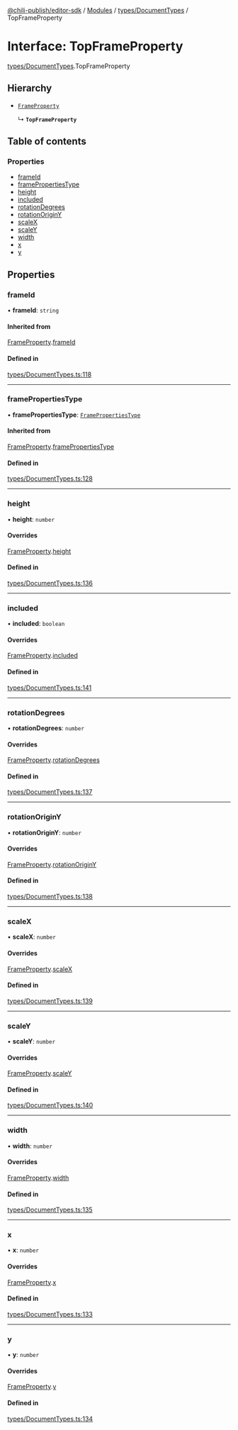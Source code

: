 [@chili-publish/editor-sdk](../README.md) / [Modules](../modules.md) / [types/DocumentTypes](../modules/types_DocumentTypes.md) / TopFrameProperty

# Interface: TopFrameProperty

[types/DocumentTypes](../modules/types_DocumentTypes.md).TopFrameProperty

## Hierarchy

- [`FrameProperty`](types_DocumentTypes.FrameProperty.md)

  ↳ **`TopFrameProperty`**

## Table of contents

### Properties

- [frameId](types_DocumentTypes.TopFrameProperty.md#frameid)
- [framePropertiesType](types_DocumentTypes.TopFrameProperty.md#framepropertiestype)
- [height](types_DocumentTypes.TopFrameProperty.md#height)
- [included](types_DocumentTypes.TopFrameProperty.md#included)
- [rotationDegrees](types_DocumentTypes.TopFrameProperty.md#rotationdegrees)
- [rotationOriginY](types_DocumentTypes.TopFrameProperty.md#rotationoriginy)
- [scaleX](types_DocumentTypes.TopFrameProperty.md#scalex)
- [scaleY](types_DocumentTypes.TopFrameProperty.md#scaley)
- [width](types_DocumentTypes.TopFrameProperty.md#width)
- [x](types_DocumentTypes.TopFrameProperty.md#x)
- [y](types_DocumentTypes.TopFrameProperty.md#y)

## Properties

### frameId

• **frameId**: `string`

#### Inherited from

[FrameProperty](types_DocumentTypes.FrameProperty.md).[frameId](types_DocumentTypes.FrameProperty.md#frameid)

#### Defined in

[types/DocumentTypes.ts:118](https://github.com/chili-publish/editor-sdk/blob/bc89ed1/types/DocumentTypes.ts#L118)

___

### framePropertiesType

• **framePropertiesType**: [`FramePropertiesType`](../enums/types_DocumentTypes.FramePropertiesType.md)

#### Inherited from

[FrameProperty](types_DocumentTypes.FrameProperty.md).[framePropertiesType](types_DocumentTypes.FrameProperty.md#framepropertiestype)

#### Defined in

[types/DocumentTypes.ts:128](https://github.com/chili-publish/editor-sdk/blob/bc89ed1/types/DocumentTypes.ts#L128)

___

### height

• **height**: `number`

#### Overrides

[FrameProperty](types_DocumentTypes.FrameProperty.md).[height](types_DocumentTypes.FrameProperty.md#height)

#### Defined in

[types/DocumentTypes.ts:136](https://github.com/chili-publish/editor-sdk/blob/bc89ed1/types/DocumentTypes.ts#L136)

___

### included

• **included**: `boolean`

#### Overrides

[FrameProperty](types_DocumentTypes.FrameProperty.md).[included](types_DocumentTypes.FrameProperty.md#included)

#### Defined in

[types/DocumentTypes.ts:141](https://github.com/chili-publish/editor-sdk/blob/bc89ed1/types/DocumentTypes.ts#L141)

___

### rotationDegrees

• **rotationDegrees**: `number`

#### Overrides

[FrameProperty](types_DocumentTypes.FrameProperty.md).[rotationDegrees](types_DocumentTypes.FrameProperty.md#rotationdegrees)

#### Defined in

[types/DocumentTypes.ts:137](https://github.com/chili-publish/editor-sdk/blob/bc89ed1/types/DocumentTypes.ts#L137)

___

### rotationOriginY

• **rotationOriginY**: `number`

#### Overrides

[FrameProperty](types_DocumentTypes.FrameProperty.md).[rotationOriginY](types_DocumentTypes.FrameProperty.md#rotationoriginy)

#### Defined in

[types/DocumentTypes.ts:138](https://github.com/chili-publish/editor-sdk/blob/bc89ed1/types/DocumentTypes.ts#L138)

___

### scaleX

• **scaleX**: `number`

#### Overrides

[FrameProperty](types_DocumentTypes.FrameProperty.md).[scaleX](types_DocumentTypes.FrameProperty.md#scalex)

#### Defined in

[types/DocumentTypes.ts:139](https://github.com/chili-publish/editor-sdk/blob/bc89ed1/types/DocumentTypes.ts#L139)

___

### scaleY

• **scaleY**: `number`

#### Overrides

[FrameProperty](types_DocumentTypes.FrameProperty.md).[scaleY](types_DocumentTypes.FrameProperty.md#scaley)

#### Defined in

[types/DocumentTypes.ts:140](https://github.com/chili-publish/editor-sdk/blob/bc89ed1/types/DocumentTypes.ts#L140)

___

### width

• **width**: `number`

#### Overrides

[FrameProperty](types_DocumentTypes.FrameProperty.md).[width](types_DocumentTypes.FrameProperty.md#width)

#### Defined in

[types/DocumentTypes.ts:135](https://github.com/chili-publish/editor-sdk/blob/bc89ed1/types/DocumentTypes.ts#L135)

___

### x

• **x**: `number`

#### Overrides

[FrameProperty](types_DocumentTypes.FrameProperty.md).[x](types_DocumentTypes.FrameProperty.md#x)

#### Defined in

[types/DocumentTypes.ts:133](https://github.com/chili-publish/editor-sdk/blob/bc89ed1/types/DocumentTypes.ts#L133)

___

### y

• **y**: `number`

#### Overrides

[FrameProperty](types_DocumentTypes.FrameProperty.md).[y](types_DocumentTypes.FrameProperty.md#y)

#### Defined in

[types/DocumentTypes.ts:134](https://github.com/chili-publish/editor-sdk/blob/bc89ed1/types/DocumentTypes.ts#L134)
